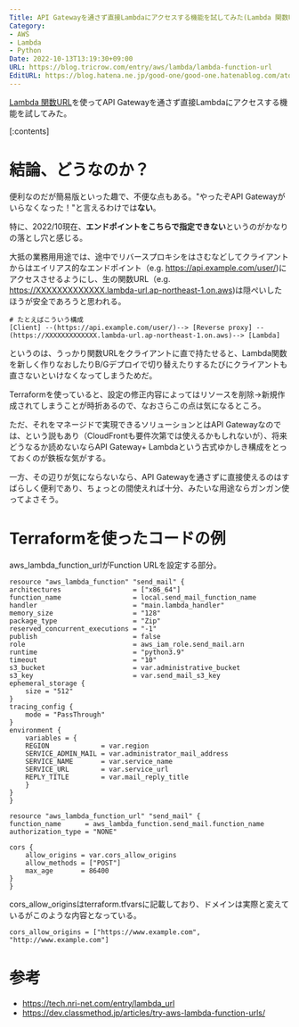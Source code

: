```yaml
---
Title: API Gatewayを通さず直接Lambdaにアクセスする機能を試してみた(Lambda 関数URL)
Category:
- AWS
- Lambda
- Python
Date: 2022-10-13T13:19:30+09:00
URL: https://blog.tricrow.com/entry/aws/lambda/lambda-function-url
EditURL: https://blog.hatena.ne.jp/good-one/good-one.hatenablog.com/atom/entry/4207112889927059785
---
```


[Lambda 関数URL](https://docs.aws.amazon.com/ja_jp/lambda/latest/dg/lambda-urls.html)を使ってAPI Gatewayを通さず直接Lambdaにアクセスする機能を試してみた。

[:contents]


# 結論、どうなのか？

便利なのだが簡易版といった趣で、不便な点もある。"やったぞAPI Gatewayがいらなくなった！"と言えるわけでは**ない**。

特に、2022/10現在、**エンドポイントをこちらで指定できない**というのがかなりの落とし穴と感じる。

大抵の業務用用途では、途中でリバースプロキシをはさむなどしてクライアントからはエイリアス的なエンドポイント（e.g. https://api.example.com/user/)にアクセスさせるようにし、生の関数URL（e.g. https://XXXXXXXXXXXXX.lambda-url.ap-northeast-1.on.aws)は隠ぺいしたほうが安全であろうと思われる。

    # たとえばこういう構成
    [Client] --(https://api.example.com/user/)--> [Reverse proxy] --(https://XXXXXXXXXXXXX.lambda-url.ap-northeast-1.on.aws)--> [Lambda]


というのは、うっかり関数URLをクライアントに直で持たせると、Lambda関数を新しく作りなおしたりB/Gデプロイで切り替えたりするたびにクライアントも直さないといけなくなってしまうためだ。

Terraformを使っていると、設定の修正内容によってはリソースを削除→新規作成されてしまうことが時折あるので、なおさらこの点は気になるところ。

ただ、それをマネージドで実現できるソリューションとはAPI Gatewayなのでは、という説もあり（CloudFrontも要件次第では使えるかもしれないが）、将来どうなるか読めないならAPI Gateway+ Lambdaという古式ゆかしき構成をとっておくのが鉄板な気がする。

一方、その辺りが気にならないなら、API Gatewayを通さずに直接使えるのはすばらしく便利であり、ちょっとの間使えれば十分、みたいな用途ならガンガン使ってよさそう。

# Terraformを使ったコードの例

aws_lambda_function_urlがFunction URLを設定する部分。

    resource "aws_lambda_function" "send_mail" {
    architectures                  = ["x86_64"]
    function_name                  = local.send_mail_function_name
    handler                        = "main.lambda_handler"
    memory_size                    = "128"
    package_type                   = "Zip"
    reserved_concurrent_executions = "-1"
    publish                        = false
    role                           = aws_iam_role.send_mail.arn
    runtime                        = "python3.9"
    timeout                        = "10"
    s3_bucket                      = var.administrative_bucket
    s3_key                         = var.send_mail_s3_key
    ephemeral_storage {
        size = "512"
    }
    tracing_config {
        mode = "PassThrough"
    }
    environment {
        variables = {
        REGION             = var.region
        SERVICE_ADMIN_MAIL = var.administrator_mail_address
        SERVICE_NAME       = var.service_name
        SERVICE_URL        = var.service_url
        REPLY_TITLE        = var.mail_reply_title
        }
    }
    }

    resource "aws_lambda_function_url" "send_mail" {
    function_name      = aws_lambda_function.send_mail.function_name
    authorization_type = "NONE"

    cors {
        allow_origins = var.cors_allow_origins
        allow_methods = ["POST"]
        max_age       = 86400
    }
    }

cors_allow_originsはterraform.tfvarsに記載しており、ドメインは実際と変えているがこのような内容となっている。

    cors_allow_origins = ["https://www.example.com", "http://www.example.com"]


# 参考

- https://tech.nri-net.com/entry/lambda_url
- https://dev.classmethod.jp/articles/try-aws-lambda-function-urls/
